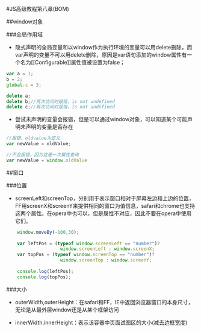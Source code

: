#JS高级教程第八章(BOM)

##window对象

###全局作用域

- 隐式声明的全局变量和以window作为执行环境的变量可以用delete删除，而var声明的变量不可以用delete删除，原因是var语句添加的window属性有一个名为[[Configurable]]属性值被设置为false；

```javascript
var a = 1;
b = 2;
global.c = 3;

delete a;
delete b;//再次访问时报错，is not undefined
delete c;//再次访问时报错，is not undefined

```
- 尝试未声明的变量会报错，但是可以通过window对象，可以知道某个可能声明未声明的变量是否存在

```javascript
//报错，oldvalue为定义
var newValue = oldValue;

//不会报错，因为这是一次属性查询
var newValue = window.oldValue
```

##窗口

###位置

- screenLeft和screenTop，分别用于表示窗口相对于屏幕左边和上边的位置，FF用screenX和screenY来提供相同的窗口为值信息，safari和chrome也支持这两个属性。在opera中也可以，但是属性不对应，因此不要在opera中使用它们。

```javascript
	window.moveBy(-100,30);
	
	var leftPos = (typeof window.screenLeft == "number")?
	                window.screenLeft : window.screenX;
	var topPos = (typeof window.screenTop == "number")?
	                window.screenTop : window.screenY;
	
	console.log(leftPos);
	console.log(topPos);
```

###大小

- outerWidth,outerHeight：在safari和FF，IE中返回浏览器窗口的本身尺寸，无论是从最外层window还是从某个框架访问

- innerWidth,innerHeight：表示该容器中页面试图区的大小(减去边框宽度)

```javascript
	

```


```javascript

```


```javascript

```

```javascript

```



```javascript

```


